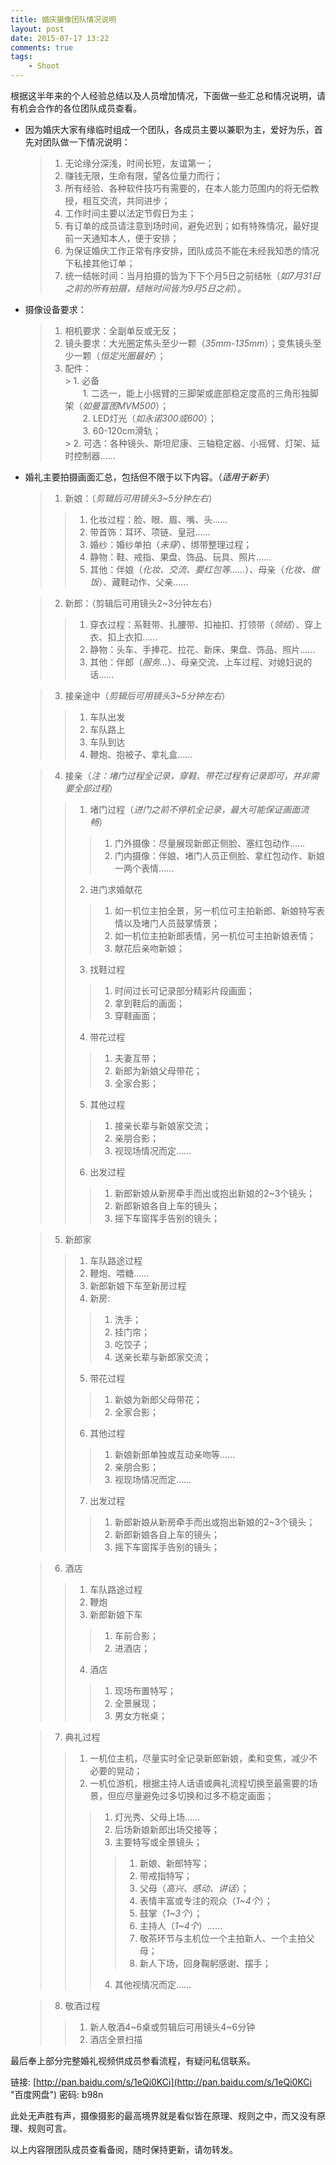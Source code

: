 ```yaml
--- 
title: 婚庆摄像团队情况说明
layout: post
date: 2015-07-17 13:22
comments: true
tags: 
    - Shoot
---
```

根据这半年来的个人经验总结以及人员增加情况，下面做一些汇总和情况说明，请有机会合作的各位团队成员查看。

- 因为婚庆大家有缘临时组成一个团队，各成员主要以兼职为主，爱好为乐，首先对团队做一下情况说明：

	 > 1. 无论缘分深浅，时间长短，友谊第一；
	 > 2. 赚钱无限，生命有限，望各位量力而行；
	 > 3. 所有经验、各种软件技巧有需要的，在本人能力范围内的将无偿教授，相互交流，共同进步；
	 > 4. 工作时间主要以法定节假日为主；
	 > 5. 有订单的成员请注意到场时间，避免迟到；如有特殊情况，最好提前一天通知本人，便于安排；
	 > 6. 为保证婚庆工作正常有序安排，团队成员不能在未经我知悉的情况下私接其他订单；
	 > 7. 统一结帐时间：当月拍摄的皆为下下个月5日之前结帐（*如7月31日之前的所有拍摄，结帐时间皆为9月5日之前*）。


- 摄像设备要求：

	>  1. 相机要求：全副单反或无反；
	>  2. 镜头要求：大光圈定焦头至少一颗（*35mm-135mm*）；变焦镜头至少一颗（*恒定光圈最好*）；
	>  3. 配件：  
	   > 1. 必备  
　　1. 二选一，能上小摇臂的三脚架或底部稳定度高的三角形独脚架（*如曼富图MVM500*）；  
　　2. LED灯光（*如永诺300或600*）；  
　　3. 60-120cm滑轨；  
       > 2. 可选：各种镜头、斯坦尼康、三轴稳定器、小摇臂、灯架、延时控制器……


- 婚礼主要拍摄画面汇总，包括但不限于以下内容。（*适用于新手*）

	> 1. 新娘：（*剪辑后可用镜头3~5分钟左右*）  
    >> 1. 化妆过程：脸、眼、眉、嘴、头……  
    >> 2. 带首饰：耳环、项链、皇冠……  
    >> 3. 婚纱：婚纱单拍（*未穿*）、绑带整理过程；    
    >> 4. 静物：鞋、戒指、果盘、饰品、玩具、照片……  
    >> 5. 其他：伴娘（*化妆、交流、要红包等……*）、母亲（*化妆、做饭*）、藏鞋动作、父亲……

	> 2. 新郎：（剪辑后可用镜头2~3分钟左右）
    >> 1. 穿衣过程：系鞋带、扎腰带、扣袖扣、打领带（*领结*）、穿上衣、扣上衣扣……  
    >> 2. 静物：头车、手捧花、拉花、新床、果盘、饰品、照片……  
    >> 3. 其他：伴郎（*服务…*）、母亲交流、上车过程、对媳妇说的话……  

    > 3. 接亲途中（*剪辑后可用镜头3~5分钟左右*）
	>> 1. 车队出发  
	>> 2. 车队路上  
	>> 3. 车队到达  
	>> 4. 鞭炮、抱被子、拿礼盒……  

	> 4. 接亲（*注：堵门过程全记录，穿鞋、带花过程有记录即可，并非需要全部过程*）  
	>> 1. 堵门过程（*进门之前不停机全记录，最大可能保证画面流畅*）  
	>>> 1. 门外摄像：尽量展现新郎正侧脸、塞红包动作……  
	>>> 2. 门内摄像：伴娘、堵门人员正侧脸、拿红包动作、新娘一两个表情……  
	>> 2. 进门求婚献花  
	>>> 1. 如一机位主拍全景，另一机位可主拍新郎、新娘特写表情以及堵门人员鼓掌情景；  
	>>> 2. 如一机位主拍新郎表情，另一机位可主拍新娘表情；  
	>>> 3. 献花后亲吻新娘；  
	>> 3. 找鞋过程  
	>>> 1. 时间过长可记录部分精彩片段画面；  
	>>> 2. 拿到鞋后的画面；  
	>>> 3. 穿鞋画面；  
	>> 4. 带花过程  
	>>> 1. 夫妻互带；  
	>>> 2. 新郎为新娘父母带花；  
	>>> 3. 全家合影；  
	>> 5. 其他过程  
	>>> 1. 接亲长辈与新娘家交流；  
	>>> 2. 亲朋合影；  
	>>> 3. 视现场情况而定……  
	>> 6. 出发过程  
	>>> 1. 新郎新娘从新房牵手而出或抱出新娘的2~3个镜头；   
	>>> 2. 新郎新娘各自上车的镜头；  
	>>> 3. 摇下车窗挥手告别的镜头；  
	
    > 5. 新郎家  
    >> 1. 车队路途过程  
    >> 2. 鞭炮、喂糖……  
    >> 3. 新郎新娘下车至新房过程  
    >> 4. 新房:  
    >>> 1. 洗手；  
    >>> 2. 挂门帘；  
    >>> 3. 吃饺子；
    >>> 4. 送亲长辈与新郎家交流；
    >> 5. 带花过程
    >>> 1. 新娘为新郎父母带花；
    >>> 2. 全家合影；
    >> 6. 其他过程
    >>> 1. 新娘新郎单独或互动亲吻等……    
    >>> 2. 亲朋合影；  
    >>> 3. 视现场情况而定……  
    >>  7. 出发过程  
    >>> 1. 新郎新娘从新房牵手而出或抱出新娘的2~3个镜头；  
    >>> 2. 新郎新娘各自上车的镜头；   
    >>> 3. 摇下车窗挥手告别的镜头；  

    > 6. 酒店
    >> 1. 车队路途过程  
    >> 2. 鞭炮  
    >> 3. 新郎新娘下车  
    >>> 1. 车前合影；   
    >>> 2. 进酒店；  
    >> 4. 酒店  
    >>> 1. 现场布置特写；  
    >>> 2. 全景展现；  
    >>> 3. 男女方帐桌；  

    > 7. 典礼过程
	>> 1. 一机位主机，尽量实时全记录新郎新娘，柔和变焦，减少不必要的晃动；  
	>> 2. 一机位游机，根据主持人话语或典礼流程切换至最需要的场景，但应尽量避免过多切换和过多不稳定画面；  
    >>> 1. 灯光秀、父母上场……  
    >>> 2. 后场新娘新郎出场交接等；  
    >>> 3. 主要特写或全景镜头；  
    >>>> 1. 新娘、新郎特写；  
    >>>> 2. 带戒指特写；  
	>>>> 3. 父母（*高兴、感动、讲话*）；  
    >>>> 4. 表情丰富或专注的观众（*1~4个*）；  
	>>>> 5. 鼓掌（*1~3个*）；  
	>>>> 6. 主持人（*1~4个*）……  
	>>>> 7. 敬茶环节与主机位一个主拍新人、一个主拍父母；  
	>>>> 8. 新人下场，回身鞠躬感谢、摆手；  
    >>> 4. 其他视情况而定……  

    >  8. 敬酒过程
    >> 1. 新人敬酒4~6桌或剪辑后可用镜头4~6分钟  
    >> 2. 酒店全景扫描  

最后奉上部分完整婚礼视频供成员参看流程，有疑问私信联系。

链接: [http://pan.baidu.com/s/1eQi0KCi](http://pan.baidu.com/s/1eQi0KCi "百度网盘") 密码: b98n

此处无声胜有声，摄像摄影的最高境界就是看似皆在原理、规则之中，而又没有原理、规则可言。

以上内容限团队成员查看备阅，随时保持更新，请勿转发。
